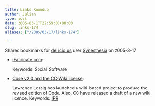 ```yaml
---
title: Links Roundup
author: Julian
type: post
date: 2005-03-17T22:59:00+00:00
slug: links-174 
aliases: ["/2005/03/17/links-174"]

---
```

Shared bookmarks for [del.icio.us][1] user  [Synesthesia][2] on 2005-3-17

  * [iFabricate.com][3]:
   
    Keywords: [Social_Software][4]
  * [Code v2.0 and the CC-Wiki license][5]:
  
    Lawrence Lessig has launched a wiki-based project to produce the revised edition of Code. Also, CC have released a draft of a new wiki licence. Keywords: [IPR][6]

 [1]: https://del.icio.us/
 [2]: https://del.icio.us/synesthesia
 [3]: https://www.ifabricate.com:8080/ "https://www.ifabricate.com:8080/"
 [4]: https://del.icio.us/synesthesia/Social_Software
 [5]: https://www.lessig.org/blog/archives/002782.shtml "https://www.lessig.org/blog/archives/002782.shtml"
 [6]: https://del.icio.us/synesthesia/IPR